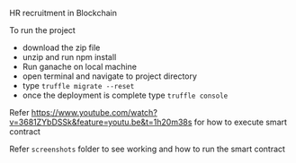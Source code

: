 HR recruitment in Blockchain

To run the project
- download the zip file
- unzip and run npm install
- Run ganache on local machine
- open terminal and navigate to project directory
- type `truffle migrate --reset`
- once the deployment is complete type `truffle console`

Refer https://www.youtube.com/watch?v=3681ZYbDSSk&feature=youtu.be&t=1h20m38s for how to execute
smart contract

Refer `screenshots` folder to see working and how to run the smart contract